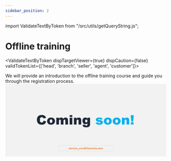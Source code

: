 ```yaml
---
sidebar_position: 2
---
```


import ValidateTextByToken from "/src/utils/getQueryString.js";

# Offline training

<ValidateTextByToken dispTargetViewer={true} dispCaution={false} validTokenList={['head', 'branch', 'seller', 'agent', 'customer']}>

We will provide an introduction to the offline training  course and guide you through the registration process.
![100](./img/100.png)

</ValidateTextByToken>

